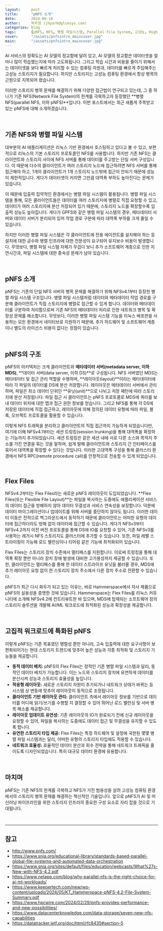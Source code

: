 ```yaml
---
layout:     post
title:      "pNFS 소개"
date:       2024-06-10
author:     박주형 (jhpark@gluesys.com)
categories: blog
tags:       [pNFS, NFS, 병렬 파일시스템, Parallel File System, 고성능, High Performance, Storage, 스토리지]
cover:      "/assets/pnfsintro_maincover.jpg"
main:       "/assets/pnfsintro_maincover.jpg"
---
```


AI 서비스의 정확도는 AI 모델의 정교함에 달려 있고, AI 모델의 정교함은 데이터셋을 얼마나 많이 학습했는지에 따라 고도화됩니다. 그리고 학습 시간과 비용을 줄이기 위해서는 데이터셋을 보다 빠르게 처리할 수 있는 컴퓨팅 자원과, 데이터를 빠르게 주입해주는 고성능 스토리지가 필요합니다. 하지만 스토리지는 고성능 컴퓨팅 환경에서 항상 병목의 근원으로 지목되어 왔습니다.  
  
이러한 스토리지 병목 문제를 해결하기 위해 다양한 접근법이 연구되고 있는데, 그 중 하나가 기존 NFS(Network File System)의 한계를 극복하고자 등장했던 **병렬 NFS(parallel NFS, 이하 pNFS)**입니다. 이번 포스트에서는 최근 새롭게 주목받고 있는 pNFS에 대해 소개하겠습니다.  
  
&nbsp;
  
## 기존 NFS와 병렬 파일 시스템
  
대부분의 AI 애플리케이션은 리눅스 기반 환경에서 호스팅하고 있다고 볼 수 있고, 보편적으로 리눅스의 기본 스토리지 프로토콜인 NFS를 사용합니다. 하지만 기존 NFS는 클라이언트와 스토리지 사이에 NFS 서버를 통해 데이터를 주고받는 단일 서버 구성입니다. 이 때문에 다수의 클라이언트가 여러 스토리지 노드에 접근하려면 NFS 서버를 통해 접근해야 하고, 1개의 클라이언트가 1개 스토리지 노드밖에 접근이 안되기 때문에 성능이 제한적입니다. 게다가 데이터셋이 커지면 그만큼 대역폭 부하도 높아진다는 문제가 있습니다.  
  
이 때문에 입출력 집약적인 환경에서는 병렬 파일 시스템이 활용됩니다. 병렬 파일 시스템을 통해, 모든 클라이언트들은 데이터를 여러 스토리지에 병렬로 직접 요청할 수 있고, 데이터가 여러 스토리지에 분산 저장되어 있기 때문에, 스토리지 노드를 확장할수록 입출력 성능도 높아집니다. 게다가 GPFS와 같은 병렬 파일 시스템의 경우, 메타데이터 서버와 데이터 서버가 분리되어 있어 작업 경로 구분에 따라 대역폭 부하를 크게 줄일 수 있습니다.  
  
하지만 이러한 병렬 파일 시스템은 각 클라이언트에 전용 에이전트를 설치해야 하는 등 설치에 대한 공수와 병렬 인프라에 대한 전문성이 요구되어 유지보수 비용이 발생합니다. 무엇보다, 병렬 파일 시스템 자체가 무겁다 보니 추가 소프트웨어 계층으로 인한 지연시간과, 파일 시스템에 대한 종속성 문제가 남아 있습니다.  
  
&nbsp;

## pNFS 소개
  
pNFS는 기존의 단일 NFS 서버의 병목 문제를 해결하기 위해 NFSv4.1부터 등장한 병렬 파일 시스템 구조입니다. 병렬 파일 시스템처럼 데이터와 메타데이터 작업 경로를 구분해 클라이언트가 직접 스토리지에 병렬로 접근할 수 있게 합니다. 데이터와 메타데이터를 구분하여 처리함으로써 기존 NFS의 메타데이터 처리로 인한 네트워크 병목 및 확장성 문제를 해소합니다. 무엇보다, 이러한 병렬 파일 시스템 기능을 리눅스 배포판을 사용하는 모든 환경에서 네이티브로 지원하기 때문에, 추가 하드웨어 및 소프트웨어 계층이나 별도의 라이선스 비용이 없다는 장점이 있습니다.  
  
&nbsp;

## pNFS의 구조
  
pNFS의 아키텍처는 크게 클라이언트와 **메타데이터 서버(metadata server, 이하 MDS)**, **데이터 서버(data server, 이하 DS)**로 구성됩니다. NFS 서버였던 MDS는 메타데이터 및 접근 관리 역할을 수행하며, **레이아웃(layout)**이라는 메타데이터에 따라 각 파일의 데이터를 DS에 분산 저장합니다. 레이아웃은 메타데이터 서버에서 관리하며, 파일은 최소 데이터 단위인 **유닛(unit)**으로 나뉘고 저장 패턴에 따라 스토리지에 분산 저장됩니다. 파일 접근 시 클라이언트는 pNFS 프로토콜로 MDS에 쿼리를 보내 데이터 위치에 대한 맵과 접근 권한 정보를 얻습니다. 그리고 NFS를 통해 각 DS에 저장된 데이터에 직접 접근하고, 레이아웃에 의해 정의된 데이터 유형에 따라 파일, 블록, 오브젝트 프로토콜을 활용할 수 있습니다.  
  
이렇게 NFS 트래픽을 분리하고 클라이언트의 직접 접근까지 가능하게 되었습니다만, 여기에 더해 NFSv4.1부터는 세션 트렁킹(session trunking)을 통해 대역폭을 확장하는 기능까지 추가되었습니다. 세션 트렁킹은 같은 세션 내에 서로 다른 소스와 목적지 주소를 가진 연결을 묶는 것을 말하며, 쉽게 말해 클라이언트와 스토리지 간 인터페이스를 묶어서 대역폭을 확장할 수 있다는 것입니다. 이러한 고대역폭 구성을 통해 클러스터 환경에서 NFS RPC(remote procedure call)를 안정적으로 전송할 수 있게 되었습니다.  
  
&nbsp;

## Flex Files
  
NFSv4.2부터는 Flex Files라는 새로운 pNFS 레이아웃이 도입되었습니다. **Flex Files(또는 Flexible File Layout)**는 파일을 복사하는 도중에도 애플리케이션 서비스의 데이터 접근을 방해하지 않아 데이터 무결성과 서비스 연속성을 보장합니다. 덕분에 데이터 마이그레이션이나 업데이트를 위해 서버를 중단하지 않아도 됩니다. 이러한 데이터 이동은 전적으로 백그라운드에서 동작하기 때문에 클라이언트는 어떠한 유형의 데이터에 접근하더라도 방해 없이 데이터에 접근할 수 있습니다. 게다가 NFSv3부터 NFSv4.2까지 이전 버전 프로토콜을 통해 DS에 IO를 요청할 수 있어, 기존 NFSv3를 사용하는 레거시 NFS 스토리지도 클러스터에 추가할 수 있습니다. 또한, 파일 레벨 스트라이핑이 가능해 로드 밸런싱이나 티어링 같은 기능에 최적화되어 있습니다.  
  
Flex Files는 스토리지 장치 수준에서 멀티패스를 지원합니다. 이로써 트렁킹을 통해 대역폭 확장 뿐만 아니라 장치 장애 발생에 대비한 고가용성까지 제공할 수 있습니다. 또한, 클라이언트는 멀티패스를 통해 한 데이터 스트라이프 유닛을 불러올 경우, MDS에 추가 레이아웃 요청 없이 한 스토리지 장치 주소에서 다른 장치 주소로 전환할 수 있습니다.  
  
pNFS가 최근 다시 화두가 되고 있는 이유는, 바로 Hammerspace에서 자사 제품으로 pNFS의 실용성을 증명한 것에 있습니다. Hammerspace는 Flex Files를 리눅스 커뮤니티에 소개해 NFSv4.2에 컨트리뷰트한 바 있으며, MDS에 탑재되는 소프트웨어 정의 스토리지 솔루션을 개발해 AI/ML 워크로드에 최적화된 성능과 확장성을 제공합니다.  
  
&nbsp;

## 고집적 워크로드에 특화된 pNFS
  
이렇게 pNFS는 기존 목표였던 병렬성 뿐만 아니라, 고속 입출력에 대한 요구사항이 보편화되어가는 현대 스토리지 트렌드에 맞추어 높은 성능과 각종 최적화 및 스토리지 기능들을 제공합니다.  
  
 * **동적 데이터 배치:** pNFS의 Flex Files는 정적인 기존 병렬 파일 시스템과 달리, 동적인 데이터 배치가 가능합니다. 이는 노드와 스토리지 장치에 유연하게 데이터를 분산시켜 성능과 스토리지 효율성을 높입니다.
 * **적응형 레이아웃:** 새로운 스토리지 자원이 추가되거나 네트워크 상태가 바뀌는 등 시스템 상 변동에 맞추어 레이아웃이 동적으로 조정됩니다.
 * **클라이언트 기반 레이아웃 관리:** 클라이언트 측에서 레이아웃 정보를 기반으로 데이터를 어디에 읽기/쓰기를 수행할 지 결정할 수 있어 뛰어난 로드 밸런싱 및 서버 병목 해소를 제공합니다.
 * **레이아웃 업데이트 유연성:** 기존 레이아웃의 IO가 완료되기 전에 신규 레이아웃을 요청할 수 있어, 파일을 복사하는 도중에도 데이터 접근 및 무결성을 유지할 수 있도록 합니다.
 * **유연한 스토리지 타입 제공:** Flex Files는 특정 하드웨어 및 설정에 국한된 몇몇 병렬 파일 시스템과는 달리, 어떠한 유형의 스토리지 타입에도 적용할 수 있습니다.
 * **네트워크 효율성:** 효율적인 데이터 분산과 회수 전략을 통해 네트워크 트래픽을 줄이도록 디자인되었습니다. 특히 대규모 데이터 환경에 유용합니다.
  
&nbsp;

## 마치며
  
pNFS는 기존 NFS의 한계를 극복하고 NFS가 가진 범용성을 살려 고성능 컴퓨팅 환경에서의 스토리지 병목 문제를 해결하는 혁신적인 기술입니다. 앞으로 pNFS가 AI 및 머신러닝 파이프라인을 위한 스토리지 인프라의 중요한 구성 요소로 자리 잡을 것으로 기대됩니다.  
  
&nbsp;

--- 

## 참고

 * http://www.pnfs.com/
 * https://www.snia.org/educational-library/standards-based-parallel-global-file-systems-and-automated-data-orchestration
 * https://www.snia.org/sites/default/files/education/webcasts/What%27s-New-with-NFS-4.2.pdf
 * https://www.netapp.com/blog/why-parallel-nfs-is-the-right-choice-for-ai-ml-workloads/
 * https://www.keepertech.com/new/wp-content/uploads/2024/05/KT_Hammerspace-pNFS-4.2-File-System-Summary.pdf
 * https://www.hpcwire.com/2024/02/29/pnfs-provides-performance-and-new-possibilities/
 * https://www.datacenterknowledge.com/data-storage/seven-new-nfs-capabilities
 * https://datatracker.ietf.org/doc/html/rfc8435#section-5

  